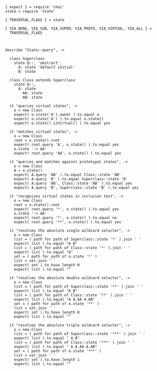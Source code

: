    { expect } = require 'chai'
    state = require 'state'

    { TRAVERSAL_FLAGS } = state

    { VIA_NONE, VIA_SUB, VIA_SUPER, VIA_PROTO, VIA_VIRTUAL, VIA_ALL } =
      TRAVERSAL_FLAGS



    describe "State::query", ->

      class Superclass
        state @::, 'abstract',
          A: state 'default initial'
          B: state

      class Class extends Superclass
        state @::,
          A: state
            AA: state
            AB: state

      it "queries virtual states", ->
        o = new Class
        expect( o.state('A').owner ).to.equal o
        expect( o.state('A') ).to.equal o.state()
        expect( o.state().isVirtual() ).to.equal yes

      it "matches virtual states", ->
        o = new Class
        root = o.state().root
        expect( root.query 'A', o.state() ).to.equal yes
        o.state '-> AA'
        expect( root.query 'AA', o.state() ).to.equal yes

      it "queries and matches against prototypal states", ->
        o = new Class
        A = o.state()
        expect( A.query 'AB' ).to.equal Class::state 'AB'
        expect( A.query 'B' ).to.equal Superclass::state 'B'
        expect( A.query 'AB', Class::state 'AB' ).to.equal yes
        expect( A.query 'B', Superclass::state 'B' ).to.equal yes

      it "recognizes virtual states in inclusion test", ->
        o = new Class
        root = o.state().root
        expect( root.query '*', o.state() ).to.equal yes
        o.state '-> AA'
        expect( root.query '*', o.state() ).to.equal no
        expect( root.query '**', o.state() ).to.equal yes

      it "resolves the absolute single wildcard selector", ->
        o = new Class
        list = ( path for path of Superclass::state '*' ).join ' '
        expect( list ).to.equal "A B"
        list = ( path for path of Class::state '*' ).join ' '
        expect( list ).to.equal "A"
        set = ( path for path of o.state '*' )
        list = set.join ' '
        expect( set ).to.have.length 0
        expect( list ).to.equal ""

      it "resolves the absolute double wildcard selector", ->
        o = new Class
        list = ( path for path of Superclass::state '**' ).join ' '
        expect( list ).to.equal "A B"
        list = ( path for path of Class::state '**' ).join ' '
        expect( list ).to.equal "A A.AA A.AB"
        set = ( path for path of o.state '**' )
        list = set.join ' '
        expect( set ).to.have.length 0
        expect( list ).to.equal ""

      it "resolves the absolute triple wildcard selector", ->
        o = new Class
        list = ( path for path of Superclass::state '***' ).join ' '
        expect( list ).to.equal " A B"
        list = ( path for path of Class::state '***' ).join ' '
        expect( list ).to.equal " A A.AA A.AB"
        set = ( path for path of o.state '***' )
        list = set.join ' '
        expect( set ).to.have.length 1
        expect( list ).to.equal ""
